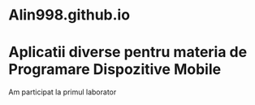 # Alin998.github.io

# Aplicatii diverse pentru materia de Programare Dispozitive Mobile

Am participat la primul laborator
